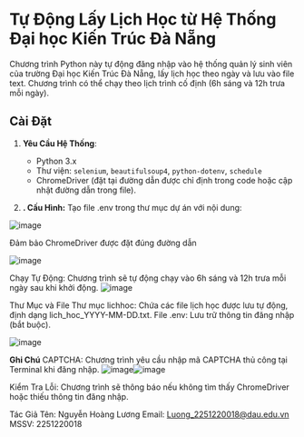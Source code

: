 # Tự Động Lấy Lịch Học từ Hệ Thống Đại học Kiến Trúc Đà Nẵng

Chương trình Python này tự động đăng nhập vào hệ thống quản lý sinh viên của trường Đại học Kiến Trúc Đà Nẵng, lấy lịch học theo ngày và lưu vào file text. Chương trình có thể chạy theo lịch trình cố định (6h sáng và 12h trưa mỗi ngày).


## Cài Đặt

1. **Yêu Cầu Hệ Thống**:
   - Python 3.x
   - Thư viện: `selenium`, `beautifulsoup4`, `python-dotenv`, `schedule`
   - ChromeDriver (đặt tại đường dẫn được chỉ định trong code hoặc cập nhật đường dẫn trong file).

2. **. Cấu Hình:**
Tạo file .env trong thư mục dự án với nội dung:

![image](https://github.com/user-attachments/assets/3aa3ea89-a4e3-4571-9f30-b6c11a835025)

Đảm bảo ChromeDriver được đặt đúng đường dẫn

![image](https://github.com/user-attachments/assets/f0638eb8-2040-41af-ab2e-856bf0b1497a)

Chạy Tự Động: Chương trình sẽ tự động chạy vào 6h sáng và 12h trưa mỗi ngày sau khi khởi động.
![image](https://github.com/user-attachments/assets/60862cbe-28c3-4044-ae76-86c68d345841)

Thư Mục và File
Thư mục lichhoc: Chứa các file lịch học được lưu tự động, định dạng lich_hoc_YYYY-MM-DD.txt.
File .env: Lưu trữ thông tin đăng nhập (bắt buộc).

![image](https://github.com/user-attachments/assets/eeb4165d-0235-40e9-8d6d-c25bad2e6f46)

**Ghi Chú**
CAPTCHA: Chương trình yêu cầu nhập mã CAPTCHA thủ công tại Terminal khi đăng nhập.
![image](https://github.com/user-attachments/assets/cbe661af-7587-4d33-8e79-4a98856e81ab)![image](https://github.com/user-attachments/assets/08e61f12-d669-4304-8b5b-503f5d1ab018)

Kiểm Tra Lỗi: Chương trình sẽ thông báo nếu không tìm thấy ChromeDriver hoặc thiếu thông tin đăng nhập.

Tác Giả
Tên: Nguyễn Hoàng Lương
Email: Luong_2251220018@dau.edu.vn
MSSV: 2251220018
